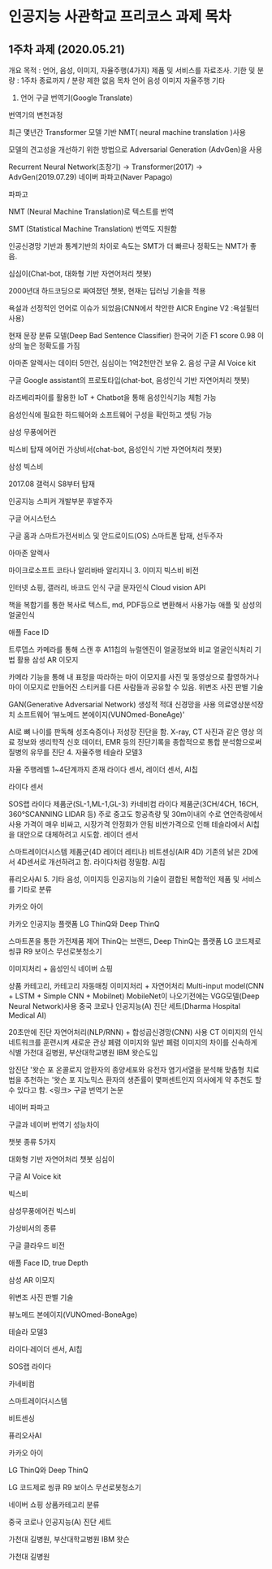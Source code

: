 # 인공지능 사관학교 프리코스 과제 목차

## 1주차 과제 (2020.05.21)

개요
목적 : 언어, 음성, 이미지, 자율주행(4가지) 제품 및 서비스를 자료조사.
기한 및 분량 : 1주차 종료까지 / 분량 제한 없음
목차
언어
음성
이미지
자율주행
기타
1. 언어
구글 번역기(Google Translate)

번역기의 변천과정

최근 몇년간 Transformer 모델 기반 NMT( neural machine translation )사용

모델의 견고성을 개선하기 위한 방법으로 Adversarial Generation (AdvGen)을 사용

Recurrent Neural Network(초창기) -> Transformer(2017) -> AdvGen(2019.07.29)
네이버 파파고(Naver Papago)

파파고

NMT (Neural Machine Translation)로 텍스트를 번역

SMT (Statistical Machine Translation) 번역도 지원함

인공신경망 기반과 통계기반의 차이로 속도는 SMT가 더 빠르나 정확도는 NMT가 좋음.

심심이(Chat-bot, 대화형 기반 자연어처리 챗봇)

2000년대 하드코딩으로 짜여졌던 챗봇, 현재는 딥러닝 기술을 적용

욕설과 선정적인 언어로 이슈가 되었음(CNN에서 착안한 AICR Engine V2 :욕설필터 사용)

현재 문장 분류 모델(Deep Bad Sentence Classifier) 한국어 기준 F1 score 0.98 이상의 높은 정확도를 가짐

아마존 알렉사는 데이터 5만건, 심심이는 1억2천만건 보유
2. 음성
구글 AI Voice kit

구글 Google assistant의 프로토타입(chat-bot, 음성인식 기반 자연어처리 챗봇)

라즈베리파이를 활용한 IoT + Chatbot을 통해 음성인식기능 체험 가능

음성인식에 필요한 하드웨어와 소프트웨어 구성을 확인하고 셋팅 가능

삼성 무풍에어컨

빅스비 탑재 에어컨
가상비서(chat-bot, 음성인식 기반 자연어처리 챗봇)

삼성 빅스비

2017.08 갤럭시 S8부터 탑재

인공지능 스피커 개발부분 후발주자

구글 어시스턴스

구글 홈과 스마트가전서비스 및 안드로이드(OS) 스마트폰 탑재, 선두주자

아마존 알렉사

마이크로소프트 코타나
알리바바 알리지니
3. 이미지
빅스비 비전

인터넷 쇼핑, 갤러리, 바코드 인식
구글 문자인식 Cloud vision API

책을 복합기를 통한 복사로 텍스트, md, PDF등으로 변환해서 사용가능
애플 및 삼성의 얼굴인식

애플 Face ID

트루뎁스 카메라를 통해 스캔 후 A11칩의 뉴럴엔진이 얼굴정보와 비교 얼굴인식처리 기법 활용
삼성 AR 이모지

카메라 기능을 통해 내 표정을 따라하는 마이 이모지를 사진 및 동영상으로 촬영하거나 마이 이모지로 만들어진 스티커를 다른 사람들과 공유할 수 있음.
위변조 사진 판별 기술

GAN(Generative Adversarial Network) 생성적 적대 신경망을 사용
의료영상분석장치 소프트웨어 ‘뷰노메드 본에이지(VUNOmed-BoneAge)'

AI로 뼈 나이를 판독해 성조숙증이나 저성장 진단을 함.
X-ray, CT 사진과 같은 영상 의료 정보와 생리학적 신호 데이터, EMR 등의 진단기록을 종합적으로 통합 분석함으로써 질병의 유무를 진단
4. 자율주행
테슬라 모델3

자율 주행레벨 1~4단계까지 존재
라이다 센서, 레이더 센서, AI칩

라이다 센서

SOS랩 라이다 제품군(SL-1,ML-1,GL-3)
카네비컴 라이다 제품군(3CH/4CH, 16CH, 360°SCANNING LIDAR 등)
주로 중고도 항공측량 및 30m이내의 수로 연안측량에서 사용
가격이 매우 비싸고, 시장가격 안정화가 안됨
비싼가격으로 인해 테슬라에서 AI칩을 대안으로 대체하려고 시도함.
레이더 센서

스마트레이더시스템 제품군(4D 레이더 레티나)
비트센싱(AIR 4D)
기존의 낡은 2D에서 4D센서로 개선하려고 함. 라이다처럼 정밀함.
AI칩

퓨리오사AI
5. 기타
음성, 이미지등 인공지능의 기술이 결합된 복합적인 제품 및 서비스를 기타로 분류

카카오 아이

카카오 인공지능 플랫폼
LG ThinQ와 Deep ThinQ

스마트폰을 통한 가전제품 제어
ThinQ는 브랜드, Deep ThinQ는 플랫폼
LG 코드제로 씽큐 R9 보이스 무선로봇청소기

이미지처리 + 음성인식
네이버 쇼핑

상품 카테고리, 카테고리 자동매칭
이미지처리 + 자연어처리
Multi-input model(CNN + LSTM + Simple CNN + Mobilnet)
MobileNet이 나오기전에는 VGG모델(Deep Neural Network)사용
중국 코로나 인공지능(A) 진단 세트(Dharma Hospital Medical AI)

20초만에 진단 자연어처리(NLP/RNN) + 합성곱신경망(CNN) 사용
CT 이미지의 인식 네트워크를 훈련시켜 새로운 관상 폐렴 이미지와 일반 폐렴 이미지의 차이를 신속하게 식별
가천대 길병원, 부산대학교병원 IBM 왓슨도입

암진단 '왓슨 포 온콜로지
암환자의 종양세포와 유전자 염기서열을 분석해 맞춤형 치료법을 추천하는 '왓슨 포 지노믹스
환자의 생존률이 몇퍼센트인지 의사에게 약 추천도 할 수 있다고 함.
<링크>
구글 번역기 논문

네이버 파파고

구글과 네이버 번역기 성능차이

챗봇 종류 5가지

대화형 기반 자연어처리 챗봇 심심이

구글 AI Voice kit

빅스비

삼성무풍에어컨 빅스비

가상비서의 종류

구글 클라우드 비전

애플 Face ID, true Depth

삼성 AR 이모지

위변조 사진 판별 기술

뷰노메드 본에이지(VUNOmed-BoneAge)

테슬라 모델3

라이다·레이더 센서, AI칩

SOS랩 라이다

카네비컴

스마트레이더시스템

비트센싱

퓨리오사AI

카카오 아이

LG ThinQ와 Deep ThinQ

LG 코드제로 씽큐 R9 보이스 무선로봇청소기

네이버 쇼핑 상품카테고리 분류

중국 코로나 인공지능(A) 진단 세트

가천대 길병원, 부산대학교병원 IBM 왓슨

가천대 길병원
